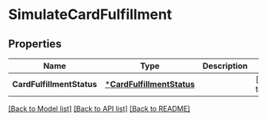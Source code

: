 # SimulateCardFulfillment

## Properties
Name | Type | Description | Notes
------------ | ------------- | ------------- | -------------
**CardFulfillmentStatus** | [***CardFulfillmentStatus**](card_fulfillment_status.md) |  | [default to null]

[[Back to Model list]](../README.md#documentation-for-models) [[Back to API list]](../README.md#documentation-for-api-endpoints) [[Back to README]](../README.md)

